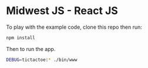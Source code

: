 Midwest JS - React JS
====================

To play with the example code, clone  this repo then run:

```sh
npm install
```

Then to run the app.

```sh
DEBUG=tictactoe:* ./bin/www
```